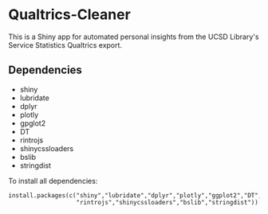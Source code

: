 # Qualtrics-Cleaner
This is a Shiny app for automated personal insights from the UCSD Library's Service Statistics Qualtrics export.

## Dependencies
- shiny
- lubridate
- dplyr
- plotly
- gpglot2
- DT
- rintrojs
- shinycssloaders
- bslib
- stringdist

To install all dependencies:
```
install.packages(c("shiny","lubridate","dplyr","plotly","ggplot2","DT",
                   "rintrojs","shinycssloaders","bslib","stringdist"))
```
